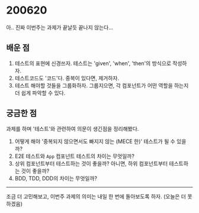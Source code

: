 200620
===

아.. 진짜 이번주는 과제가 끝날듯 끝나지 않는다...

배운 점
---
1. 테스트의 표현에 신경쓰자. 테스트는 'given', 'when', 'then'의 방식으로 작성하자. 
2. 테스트코드도 '코드'다. 중복이 있다면, 제거하자.
3. 테스트 해야할 것들을 그룹화하자. 그룹지으면, 각 컴포넌트가 어떤 역할을 하는지 더 쉽게 파악할 수 있다.

궁금한 점
---
과제를 하며 '테스트'와 관련하여 의문이 생긴점을 정리해봤다.

1. 어떻게 해야 '중복되지 않으면서도 빠지지 않는 (MECE 한)' 테스트가 될 수 있을까?
2. E2E 테스트와 ```App``` 컴포넌트 테스트의 차이는 무엇일까?
3. 상위 컴포넌트부터 테스트하는 것이 좋을까? 아니면, 하위 컴포넌트부터 테스트하는 것이 좋을까?
4. BDD, TDD, DDD의 차이는 무엇일까?

---

조금 더 고민해보고, 이번주 과제의 의미는 내일 한 번에 돌아보도록 하자. (오늘은 더 못하겠음)